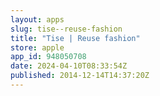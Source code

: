 ```yaml
---
layout: apps
slug: tise--reuse-fashion
title: "Tise | Reuse fashion"
store: apple
app_id: 948050708
date: 2024-04-10T08:33:54Z
published: 2014-12-14T14:37:20Z
---
```

